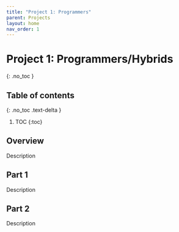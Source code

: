 ```yaml
---
title: "Project 1: Programmers"
parent: Projects
layout: home
nav_order: 1
---
```


# Project 1: Programmers/Hybrids
{: .no_toc }

## Table of contents
{: .no_toc .text-delta }

1. TOC
{:toc}

## Overview
Description

## Part 1
Description

## Part 2
Description